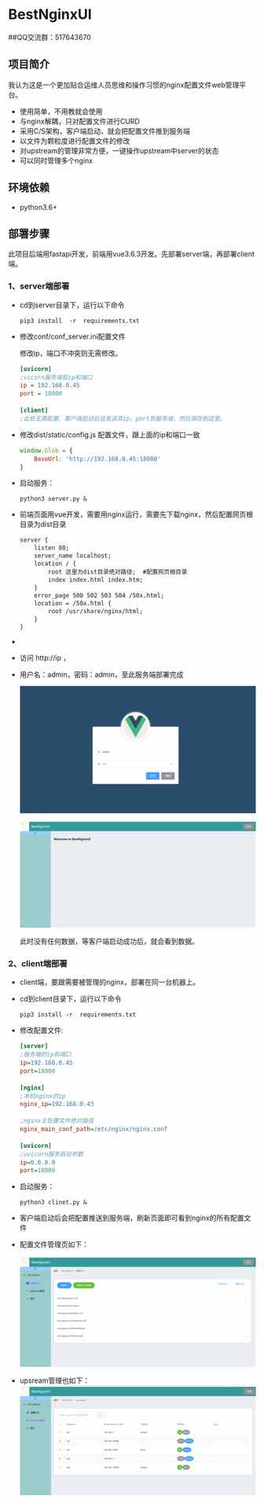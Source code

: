 # BestNginxUI
##QQ交流群：517643670

## 项目简介

我认为这是一个更加贴合运维人员思维和操作习惯的nginx配置文件web管理平台。

- 使用简单，不用教就会使用
- 与nginx解耦，只对配置文件进行CURD
- 采用C/S架构，客户端启动，就会把配置文件推到服务端
- 以文件为颗粒度进行配置文件的修改
- 对upstream的管理非常方便，一键操作upstream中server的状态
- 可以同时管理多个nginx

## 环境依赖

- python3.6+

## 部署步骤

此项目后端用fastapi开发，前端用vue3.6.3开发。先部署server端，再部署client端。

### 1、server端部署

- cd到server目录下，运行以下命令

  ```shell
  pip3 install  -r  requirements.txt
  ```

- 修改conf/conf_server.ini配置文件

  修改ip，端口不冲突则无需修改。

  ~~~ini
  [uvicorn]
  ;vicorn服务端启ip和端口
  ip = 192.168.0.45
  port = 18000 
  
  [client]
  ;此处无需配置，客户端启动后会发送其ip、port到服务端，然后保存到这里。
  ~~~

- 修改dist/static/config.js 配置文件，跟上面的ip和端口一致

  ~~~js
  window.Glob = {
      BaseUrl: 'http://192.168.0.45:18000'
  }
  ~~~

  

- 启动服务：

  ```shell
  python3 server.py &
  ```

- 前端页面用vue开发，需要用nginx运行，需要先下载nginx，然后配置网页根目录为dist目录

  ~~~nginx
  server {
      listen 80;
      server_name localhost;
      location / {
          root 这里为dist目录绝对路径;  #配置网页根目录
          index index.html index.htm;
      }
      error_page 500 502 503 504 /50x.html;
      location = /50x.html {
          root /usr/share/nginx/html;
      }
  }
  ~~~

- 

- 访问 http://ip ，

- 用户名：admin，密码：admin，至此服务端部署完成

  ![login](img/login.png)

  ![welcome](img/welcome.png)

  此时没有任何数据，等客户端启动成功后，就会看到数据。

### 2、client端部署

- client端，要跟需要被管理的nginx，部署在同一台机器上。

- cd到client目录下，运行以下命令

  ~~~shell
  pip3 install -r  requirements.txt
  ~~~

- 修改配置文件:

  ~~~ini
  [server]
  ;服务端的ip和端口
  ip=192.168.0.45
  port=18000
  
  [nginx]
  ;本机nginx的ip
  nginx_ip=192.168.0.43
  
  ;nginx主配置文件绝对路径
  nginx_main_conf_path=/etc/nginx/nginx.conf
  
  [uvicorn]
  ;uvicorn服务启动参数
  ip=0.0.0.0
  port=18000
  ~~~

- 启动服务：

  ~~~shell
  python3 clinet.py &
  ~~~

- 客户端启动后会把配置推送到服务端，刷新页面即可看到nginx的所有配置文件

- 配置文件管理页如下：

  ![conf](img/conf.png)

- upsream管理也如下：
  ![upstream](img/upstream.png)
